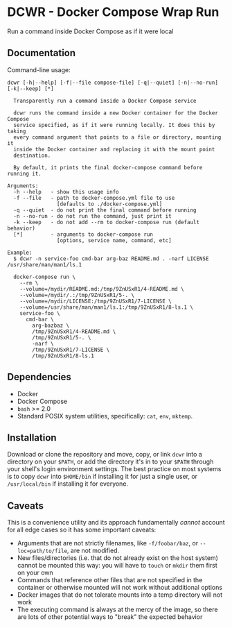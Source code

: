 # DCWR - Docker Compose Wrap Run

Run a command inside Docker Compose as if it were local


## Documentation

Command-line usage:

```
dcwr [-h|--help] [-f|--file compose-file] [-q|--quiet] [-n|--no-run] [-k|--keep] [*]

  Transparently run a command inside a Docker Compose service

  dcwr runs the command inside a new Docker container for the Docker Compose
  service specified, as if it were running locally. It does this by taking
  every command argument that points to a file or directory, mounting it
  inside the Docker container and replacing it with the mount point
  destination.

  By default, it prints the final docker-compose command before running it.

Arguments:
  -h --help   - show this usage info
  -f --file   - path to docker-compose.yml file to use
                [defaults to ./docker-compose.yml]
  -q --quiet  - do not print the final command before running
  -n --no-run - do not run the command, just print it
  -k --keep   - do not add --rm to docker-compose run (default behavior)
  [*]         - arguments to docker-compose run
                [options, service name, command, etc]

Example:
  $ dcwr -n service-foo cmd-bar arg-baz README.md . -narf LICENSE /usr/share/man/man1/ls.1

  docker-compose run \
    --rm \
    --volume=/mydir/README.md:/tmp/9ZnUSxR1/4-README.md \
    --volume=/mydir/.:/tmp/9ZnUSxR1/5-. \
    --volume=/mydir/LICENSE:/tmp/9ZnUSxR1/7-LICENSE \
    --volume=/usr/share/man/man1/ls.1:/tmp/9ZnUSxR1/8-ls.1 \
    service-foo \
      cmd-bar \
        arg-bazbaz \
        /tmp/9ZnUSxR1/4-README.md \
        /tmp/9ZnUSxR1/5-. \
        -narf \
        /tmp/9ZnUSxR1/7-LICENSE \
        /tmp/9ZnUSxR1/8-ls.1
```


## Dependencies

- Docker
- Docker Compose
- `bash` >= 2.0
- Standard POSIX system utilities, specifically: `cat`, `env`, `mktemp`.


## Installation

Download or clone the repository and move, copy, or link `dcwr` into a directory on your `$PATH`, or
add the directory it's in to your `$PATH` through your shell's login environment settings. The best
practice on most systems is to copy `dcwr` into `$HOME/bin` if installing it for just a single
user, or `/usr/local/bin` if installing it for everyone.


## Caveats

This is a convenience utility and its approach fundamentally *cannot* account for all edge cases so
it has some important caveats:

- Arguments that are not strictly filenames, like `-f/foobar/baz`, or `--loc=path/to/file`, are not
  modified.
- New files/directories (i.e. that do not already exist on the host system) cannot be mounted this
  way: you will have to `touch` or `mkdir` them first on your own
- Commands that reference other files that are not specified in the container or otherwise
  mounted will not work without additional options
- Docker images that do not tolerate mounts into a temp directory will not work
- The executing command is always at the mercy of the image, so there are lots of other
  potential ways to "break" the expected behavior

